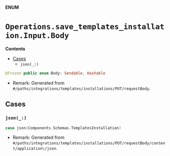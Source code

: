 **ENUM**

# `Operations.save_templates_installation.Input.Body`

**Contents**

- [Cases](#cases)
  - `json(_:)`

```swift
@frozen public enum Body: Sendable, Hashable
```

- Remark: Generated from `#/paths/integrations/templates/installations/PUT/requestBody`.

## Cases
### `json(_:)`

```swift
case json(Components.Schemas.TemplatesInstallation)
```

- Remark: Generated from `#/paths/integrations/templates/installations/PUT/requestBody/content/application\/json`.
